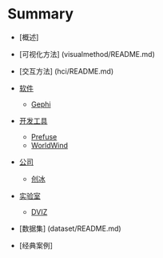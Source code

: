 # Summary

* [概述]
* [可视化方法] (visualmethod/README.md)
* [交互方法] (hci/README.md)

* [软件](tools/README.md)
	* [Gephi](tools/gephi/gephi.md)
* [开发工具](toolkits/README.md)
	* [Prefuse](toolkits/prefuse/prefuse.md)
	* [WorldWind](toolkits/worldwind/worldwind.md)
* [公司](companies/README.md)
	* [创冰](companies/champdas/champdas.md)
* [实验室](lab/README.md)
	* [DVIZ](lab/dviz/dviz.md)
* [数据集] (dataset/README.md)
* [经典案例]


